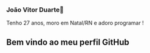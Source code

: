 ### João Vitor Duarte👋
Tenho 27 anos, moro em Natal/RN e adoro programar ! 
## Bem vindo ao meu perfil GitHub 
